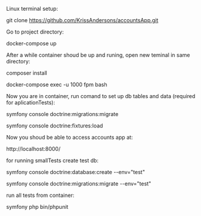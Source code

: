 Linux terminal setup:

git clone https://github.com/KrissAndersons/accountsApp.git

Go to project directory:

docker-compose up

After a while container shoud be up and runing, open new teminal in same directory:

composer install

docker-compose exec -u 1000 fpm bash

Now you are in container, run comand to set up db tables and data (required for aplicationTests):

symfony console doctrine:migrations:migrate

symfony console doctrine:fixtures:load


Now you shoud be able to access accounts app at:

http://localhost:8000/

for running smallTests create test db:

symfony console doctrine:database:create --env="test"

symfony console doctrine:migrations:migrate --env="test"

run all tests from container:

symfony php bin/phpunit

